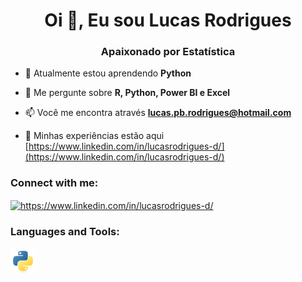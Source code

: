 <h1 align="center">Oi 👋, Eu sou Lucas Rodrigues</h1>
<h3 align="center">Apaixonado por Estatística</h3>

- 🌱 Atualmente estou aprendendo **Python**

- 💬 Me pergunte sobre **R, Python, Power BI e Excel**

- 📫 Você me encontra através **lucas.pb.rodrigues@hotmail.com**

- 📄 Minhas experiências estão aqui [https://www.linkedin.com/in/lucasrodrigues-d/](https://www.linkedin.com/in/lucasrodrigues-d/)

<h3 align="left">Connect with me:</h3>
<p align="left">
<a href="https://linkedin.com/in/https://www.linkedin.com/in/lucasrodrigues-d/" target="blank"><img align="center" src="https://raw.githubusercontent.com/rahuldkjain/github-profile-readme-generator/master/src/images/icons/Social/linked-in-alt.svg" alt="https://www.linkedin.com/in/lucasrodrigues-d/" height="30" width="40" /></a>
</p>

<h3 align="left">Languages and Tools:</h3>
<p align="left"> <a href="https://www.python.org" target="_blank" rel="noreferrer"> <img src="https://raw.githubusercontent.com/devicons/devicon/master/icons/python/python-original.svg" alt="python" width="40" height="40"/> </a> </p>


<!--
**lucasrdutra/lucasrdutra** is a ✨ _special_ ✨ repository because its `README.md` (this file) appears on your GitHub profile.

Here are some ideas to get you started:

- 🔭 I’m currently working on ...
- 🌱 I’m currently learning ...
- 👯 I’m looking to collaborate on ...
- 🤔 I’m looking for help with ...
- 💬 Ask me about ...
- 📫 How to reach me: ...
- 😄 Pronouns: ...
- ⚡ Fun fact: ...
-->
